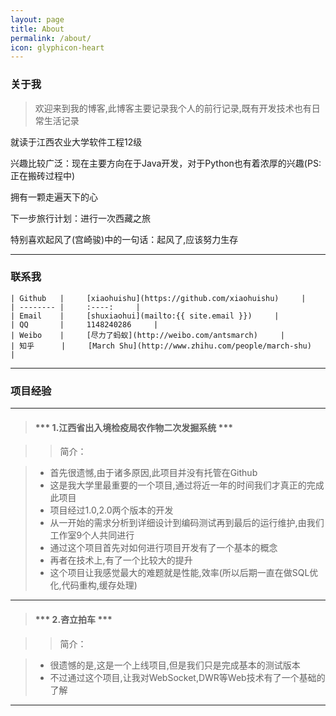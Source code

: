 ```yaml
---
layout: page
title: About
permalink: /about/
icon: glyphicon-heart
---
```


### 关于我

> 欢迎来到我的博客,此博客主要记录我个人的前行记录,既有开发技术也有日常生活记录

就读于江西农业大学软件工程12级

兴趣比较广泛：现在主要方向在于Java开发，对于Python也有着浓厚的兴趣(PS:正在搬砖过程中)

拥有一颗走遍天下的心

下一步旅行计划：进行一次西藏之旅

特别喜欢起风了(宫崎骏)中的一句话：起风了,应该努力生存

---

### 联系我

	| Github   |     [xiaohuishu](https://github.com/xiaohuishu)     |
	| -------- |     :----:     |
	| Email    |     [shuxiaohui](mailto:{{ site.email }})     |
	| QQ       |     1148240286     |
	| Weibo    |     [尽力了蚂蚁](http://weibo.com/antsmarch)     |
	| 知乎	  |     [March Shu](http://www.zhihu.com/people/march-shu)     |


---

### 项目经验

---

> <h4>*** 1.江西省出入境检疫局农作物二次发掘系统 ***</h4>

>>简介：

> * 首先很遗憾,由于诸多原因,此项目并没有托管在Github
> * 这是我大学里最重要的一个项目,通过将近一年的时间我们才真正的完成此项目
> * 项目经过1.0,2.0两个版本的开发
> * 从一开始的需求分析到详细设计到编码测试再到最后的运行维护,由我们工作室9个人共同进行
> * 通过这个项目首先对如何进行项目开发有了一个基本的概念
> * 再者在技术上,有了一个比较大的提升
> * 这个项目让我感觉最大的难题就是性能,效率(所以后期一直在做SQL优化,代码重构,缓存处理)

---

> <h4>*** 2.咨立拍车 ***</h4>

>> 简介：

> * 很遗憾的是,这是一个上线项目,但是我们只是完成基本的测试版本
> * 不过通过这个项目,让我对WebSocket,DWR等Web技术有了一个基础的了解

---
